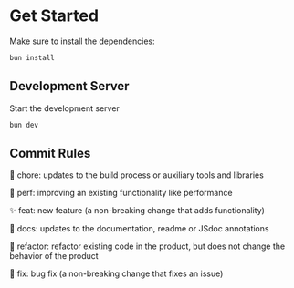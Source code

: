 # Get Started

Make sure to install the dependencies:

```bash
bun install
```

## Development Server

Start the development server

```bash
bun dev
```

## Commit Rules

🧹 chore: updates to the build process or auxiliary tools and libraries

🚀 perf: improving an existing functionality like performance

✨ feat: new feature (a non-breaking change that adds functionality)

📖 docs: updates to the documentation, readme or JSdoc annotations

🔨 refactor: refactor existing code in the product, but does not change the behavior of the product

🐞 fix: bug fix (a non-breaking change that fixes an issue)
